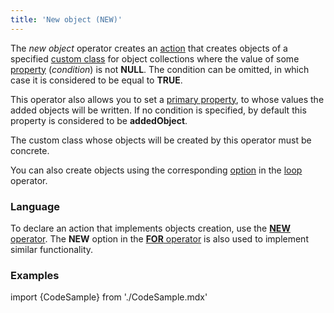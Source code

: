 ```yaml
---
title: 'New object (NEW)'
---
```


The *new object* operator creates an [action](Actions.md) that creates objects of a specified [custom class](User_classes.md) for object collections where the value of some [property](Properties.md) (*condition*) is not **NULL**. The condition can be omitted, in which case it is considered to be equal to **TRUE**.

This operator also allows you to set a [primary property](Data_properties_DATA_.md), to whose values the added objects will be written. If no condition is specified, by default this property is considered to be **addedObject**.

The custom class whose objects will be created by this operator must be concrete.

You can also create objects using the corresponding [option](Loop_FOR_.md#addobject) in the [loop](Loop_FOR_.md) operator.

### Language

To declare an action that implements objects creation, use the [**NEW** operator](NEW_operator.md). The **NEW** option in the [**FOR** operator](FOR_operator.md) is also used to implement similar functionality.

### Examples

import {CodeSample} from './CodeSample.mdx'

<CodeSample url="https://documentation.lsfusion.org/sample?file=ActionSample&block=new"/>

<CodeSample url="https://documentation.lsfusion.org/sample?file=ActionSample&block=for"/>
